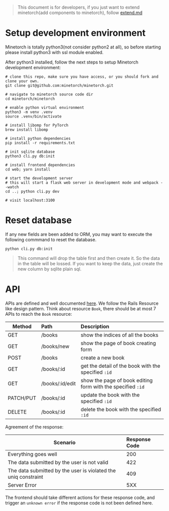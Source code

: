 > This document is for developers, if you just want to extend minetorch(add components to minetorch), follow [extend.md](extend.md)


# Setup development environment

Minetorch is totally python3(not consider python2 at all), so before starting please install python3 with ssl module enabled.

After python3 installed, follow the next steps to setup Minetorch development environment:

```shell
# clone this repo, make sure you have access, or you should fork and clone your own.
git clone git@github.com:minetorch/minetorch.git

# navigate to minetorch source code dir
cd minetorch/minetorch

# enable python virtual environment
python3 -m venv .venv
source .venv/bin/activate

# install libomp for PyTorch
brew install libomp

# install python dependencies
pip install -r requirements.txt

# init sqlite database
python3 cli.py db:init

# install frontend dependencies
cd web; yarn install

# start the development server
# this will start a flask web server in development mode and webpack --watch
cd ..; python cli.py dev

# visit localhost:3100
```

# Reset database

If any new fields are been added to ORM, you may want to execute the following commmand to reset the database.

```
python cli.py db:init
```

> This command will drop the table first and then create it. So the data in the table will be lossed. If you want to keep the data, just create the new column by sqlite plain sql.

# API

APIs are defined and well documented [here](../minetorch/web/api/__init__.py). We follow the Rails Resource like design pattern. Think about resource `Book`, there should be at most 7 APIs to reach the `Book` resource:

| Method   |    Path       |  Description |
|----------|:-------------| :-------------|
| GET |  /books | show the indices of all the books |
| GET | /books/new | show the page of book creating form |
| POST | /books | create a new book |
| GET | /books/:id | get the detail of the book with the specified `:id` |
| GET | /books/:id/edit | show the page of book editing form with the specified `:id` |
| PATCH/PUT | /books/:id | update the book with the specified `:id` |
| DELETE | /books/:id | delete the book with the specified `:id` |

Agreement of the response:

| Scenario |  Response Code |
|----------|:-------------|
| Everything goes well | 200 |
| The data submitted by the user is not valid | 422 |
| The data submitted by the user is violated the uniq constraint | 409 |
| Server Error | 5XX |

The frontend should take different actions for these response code, and trigger an `unknown error` if the response code is not been defined here.
